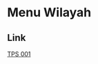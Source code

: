 # Menu Wilayah

## Link

[TPS 001](https://github.com/gigit-pemilu/pemilu-2024-95-papua-pegunungan/tree/main/pilpres/hitung-suara/sub/95-papua-pegunungan/sub/06-yalimo/sub/01-elelim/sub/2012-ohoam/sub/001-tps)

